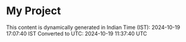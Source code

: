 # My Project

This content is dynamically generated in Indian Time (IST): 2024-10-19 17:07:40 IST
Converted to UTC: 2024-10-19 11:37:40 UTC
